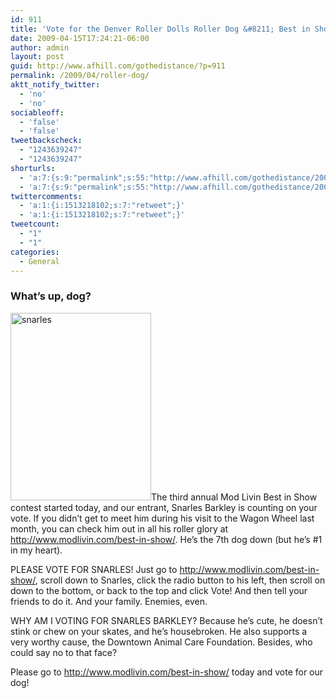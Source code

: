 ```yaml
---
id: 911
title: 'Vote for the Denver Roller Dolls Roller Dog &#8211; Best in Show'
date: 2009-04-15T17:24:21-06:00
author: admin
layout: post
guid: http://www.afhill.com/gothedistance/?p=911
permalink: /2009/04/roller-dog/
aktt_notify_twitter:
  - 'no'
  - 'no'
sociableoff:
  - 'false'
  - 'false'
tweetbackscheck:
  - "1243639247"
  - "1243639247"
shorturls:
  - 'a:7:{s:9:"permalink";s:55:"http://www.afhill.com/gothedistance/2009/04/roller-dog/";s:7:"tinyurl";s:25:"http://tinyurl.com/dyjxaa";s:4:"isgd";s:17:"http://is.gd/sGdg";s:5:"bitly";s:19:"http://bit.ly/WycRR";s:5:"snipr";s:22:"http://snipr.com/fzll9";s:5:"snurl";s:22:"http://snurl.com/fzll9";s:7:"snipurl";s:24:"http://snipurl.com/fzll9";}'
  - 'a:7:{s:9:"permalink";s:55:"http://www.afhill.com/gothedistance/2009/04/roller-dog/";s:7:"tinyurl";s:25:"http://tinyurl.com/dyjxaa";s:4:"isgd";s:17:"http://is.gd/sGdg";s:5:"bitly";s:19:"http://bit.ly/WycRR";s:5:"snipr";s:22:"http://snipr.com/fzll9";s:5:"snurl";s:22:"http://snurl.com/fzll9";s:7:"snipurl";s:24:"http://snipurl.com/fzll9";}'
twittercomments:
  - 'a:1:{i:1513218102;s:7:"retweet";}'
  - 'a:1:{i:1513218102;s:7:"retweet";}'
tweetcount:
  - "1"
  - "1"
categories:
  - General
---
```

### What&#8217;s up, dog?

[<img src="http://www.afhill.com/gothedistance/wp-content/uploads/2009/04/snarles-225x300.jpg" alt="snarles" title="snarles" width="225" height="300" class="alignleft size-medium wp-image-912" />](http://www.modlivin.com/best-in-show/)The third annual Mod Livin Best in Show contest started today, and our entrant, Snarles Barkley is counting on your vote. If you didn&#8217;t get to meet him during his visit to the Wagon Wheel last month, you can check him out in all his roller glory at <http://www.modlivin.com/best-in-show/>. He&#8217;s the 7th dog down (but he&#8217;s #1 in my heart).

PLEASE VOTE FOR SNARLES! Just go to <http://www.modlivin.com/best-in-show/>, scroll down to Snarles, click the radio button to his left, then scroll on down to the bottom, or back to the top and click Vote! And then tell your friends to do it. And your family. Enemies, even.

WHY AM I VOTING FOR SNARLES BARKLEY? Because he&#8217;s cute, he doesn&#8217;t stink or chew on your skates, and he&#8217;s housebroken. He also supports a very worthy cause, the Downtown Animal Care Foundation. Besides, who could say no to that face?

Please go to <http://www.modlivin.com/best-in-show/> today and vote for our dog!